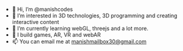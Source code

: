 - 👋 Hi, I’m @manishcodes
- 👀 I’m interested in 3D technologies, 3D programming and creating interactive content
- 🌱 I’m currently learning webGL, threejs and a lot more.
- 💞️ I build games, AR, VR and webAR
- 📫 You can email me at manishmailbox30@gmail.com

<!---
manishcodes/manishcodes is a ✨ special ✨ repository because its `README.md` (this file) appears on your GitHub profile.
You can click the Preview link to take a look at your changes.
--->
